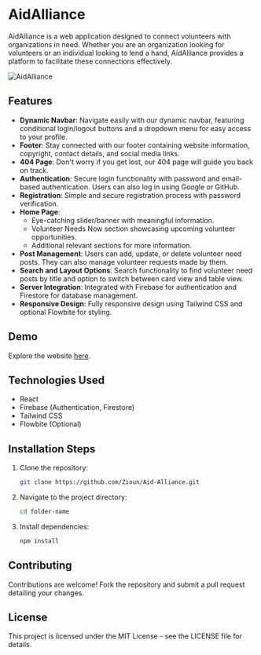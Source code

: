 # AidAlliance

AidAlliance is a web application designed to connect volunteers with organizations in need. Whether you are an organization looking for volunteers or an individual looking to lend a hand, AidAlliance provides a platform to facilitate these connections effectively.

![AidAlliance](https://i.ibb.co/PmpGsm2/360-F-272398712-z28-EMWLb-M9-Y8zojg51t-LZo4-D8-Ju3-R7-EG-1.jpg)

## Features

- **Dynamic Navbar**: Navigate easily with our dynamic navbar, featuring conditional login/logout buttons and a dropdown menu for easy access to your profile.
- **Footer**: Stay connected with our footer containing website information, copyright, contact details, and social media links.
- **404 Page**: Don't worry if you get lost, our 404 page will guide you back on track.
- **Authentication**: Secure login functionality with password and email-based authentication. Users can also log in using Google or GitHub.
- **Registration**: Simple and secure registration process with password verification.
- **Home Page**:
  - Eye-catching slider/banner with meaningful information.
  - Volunteer Needs Now section showcasing upcoming volunteer opportunities.
  - Additional relevant sections for more information.
- **Post Management**: Users can add, update, or delete volunteer need posts. They can also manage volunteer requests made by them.
- **Search and Layout Options**: Search functionality to find volunteer need posts by title and option to switch between card view and table view.
- **Server Integration**: Integrated with Firebase for authentication and Firestore for database management.
- **Responsive Design**: Fully responsive design using Tailwind CSS and optional Flowbite for styling.

## Demo

Explore the website [here](https://volunteer-e5e10.web.app/).

## Technologies Used

- React
- Firebase (Authentication, Firestore)
- Tailwind CSS
- Flowbite (Optional)

## Installation Steps

1. Clone the repository:
    ```sh
    git clone https://github.com/Zioun/Aid-Alliance.git
    ```
2. Navigate to the project directory:
    ```sh
    cd folder-name
    ```
3. Install dependencies:
    ```sh
    npm install
    ```

## Contributing

Contributions are welcome! Fork the repository and submit a pull request detailing your changes.

## License

This project is licensed under the MIT License - see the LICENSE file for details.

